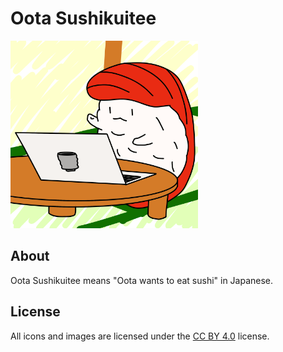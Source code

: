 # Oota Sushikuitee

<img src="https://github.com/oota-sushikuitee/images/blob/main/images/sushi-kun.png" alt="Oota Sushikuitee" width="300"/>

## About

Oota Sushikuitee means "Oota wants to eat sushi" in Japanese.
## License

All icons and images are licensed under the [CC BY 4.0](https://creativecommons.org/licenses/by/4.0/) license.
